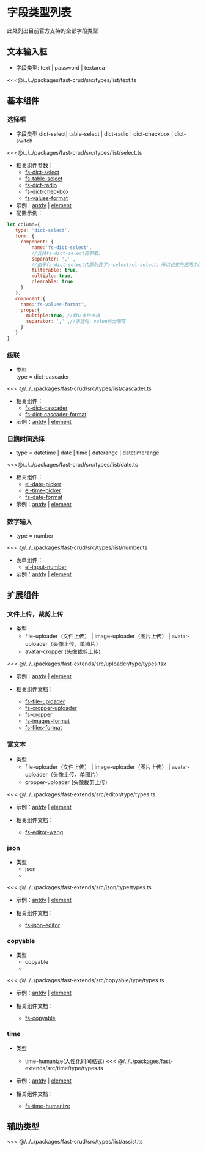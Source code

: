 # 字段类型列表

此处列出目前官方支持的全部字段类型

## 文本输入框
* 字段类型: text | password | textarea

<<<@/../../packages/fast-crud/src/types/list/text.ts

## 基本组件

### 选择框
* 字段类型 dict-select| table-select | dict-radio | dict-checkbox | dict-switch  
  
<<<@/../../packages/fast-crud/src/types/list/select.ts

* 相关组件参数：
    * [fs-dict-select](/api/components/crud/extends/fs-dict-select.md) 
    * [fs-table-select](/api/components/crud/extends/fs-table-select.md)
    * [fs-dict-radio](/api/components/crud/extends/fs-dict-radio.md)  
    * [fs-dict-checkbox](/api/components/crud/extends/fs-dict-checkbox)  
    * [fs-values-format](/api/components/crud/extends/fs-values-format)
* 示例：[antdv](http://fast-crud.docmirror.cn/antdv/#/crud/component/select) | [element](http://fast-crud.docmirror.cn/element/#/crud/component/select)
* 配置示例：
```javascript
let column={
   type: 'dict-select',
   form: {
     component: {
         name:'fs-dict-select', 
         //支持fs-dict-select的参数，
         separator: ',' ,
         //由于fs-dict-select内部封装了a-select/el-select，所以也支持这两个组件的参数
         filterable: true,
         multiple: true,
         clearable: true
     }
   },
   component:{
     name:'fs-values-format',
     props:{
       multiple:true, //默认支持多选
       separator: ',' ,//多选时，value的分隔符
     }   
   }
}

```


### 级联

* 类型  
type = dict-cascader

<<< @/../../packages/fast-crud/src/types/list/cascader.ts

* 相关组件：
    * [fs-dict-cascader](/api/components/crud/extends/fs-dict-cascader.md)  
    * [fs-dict-cascader-format](/api/components/crud/extends/fs-dict-cascader-format.md)
* 示例：[antdv](http://fast-crud.docmirror.cn/antdv/#/crud/component/cascader) | [element](http://fast-crud.docmirror.cn/element/#/crud/component/cascader)

### 日期时间选择
* type = datetime | date | time | daterange | datetimerange

<<<@/../../packages/fast-crud/src/types/list/date.ts

* 相关组件：
    * [el-date-picker](https://element-plus.gitee.io/#/zh-CN/component/date-picker#attributes)  
    * [el-time-picker](https://element-plus.gitee.io/#/zh-CN/component/time-picker)  
    * [fs-date-format](/api/components/crud/extends/fs-date-format)
* 示例：[antdv](http://fast-crud.docmirror.cn/antdv/#/crud/component/date) | [element](http://fast-crud.docmirror.cn/element/#/crud/component/date)
 
   

### 数字输入
* type = number

<<< @/../../packages/fast-crud/src/types/list/number.ts

* 表单组件：
    * [el-input-number](https://element-plus.gitee.io/#zh-CN/component/input-number)
* 示例：[antdv](http://fast-crud.docmirror.cn/antdv/#/crud/component/number) | [element](http://fast-crud.docmirror.cn/element/#/crud/component/number)
 

## 扩展组件

### 文件上传，裁剪上传
* 类型
    *  file-uploader（文件上传） | image-uploader（图片上传） | avatar-uploader（头像上传，单图片）  
    *  avatar-cropper (头像裁剪上传)
    
<<< @/../../packages/fast-extends/src/uploader/type/types.tsx
* 示例：[antdv](http://fast-crud.docmirror.cn/antdv/#/crud/component/uploader/form) | [element](http://fast-crud.docmirror.cn/element/#/crud/component/uploader/form)

* 相关组件文档：
    * [fs-file-uploader](/api/components/extends/uploader/components/fs-file-uploader.md) 
    * [fs-cropper-uploader](/api/components/extends/uploader/components/fs-cropper-uploader.md) 
    * [fs-cropper](/api/components/extends/uploader/components/fs-cropper.md)  
    * [fs-images-format](/api/components/extends/uploader/components/fs-images-format.md)
    * [fs-files-format](/api/components/extends/uploader/components/fs-files-format.md)


### 富文本
* 类型
  *  file-uploader（文件上传） | image-uploader（图片上传） | avatar-uploader（头像上传，单图片）
  *  cropper-uploader (头像裁剪上传)

<<< @/../../packages/fast-extends/src/editor/type/types.ts
* 示例：[antdv](http://fast-crud.docmirror.cn/antdv/#/crud/component/editor) | [element](http://fast-crud.docmirror.cn/element/#/crud/component/editor)

* 相关组件文档：
  * [fs-editor-wang](/api/components/extends/editor/components/fs-editor-wang/index.md)


### json
* 类型
  *  json
  * 
<<< @/../../packages/fast-extends/src/json/type/types.ts
* 示例：[antdv](http://fast-crud.docmirror.cn/antdv/#/crud/component/json) | [element](http://fast-crud.docmirror.cn/element/#/crud/component/json)

* 相关组件文档：
  * [fs-json-editor](/api/components/extends/json/components/fs-json-editor.md)


### copyable
* 类型
  *  copyable
  * 
<<< @/../../packages/fast-extends/src/copyable/type/types.ts
* 示例：[antdv](http://fast-crud.docmirror.cn/antdv/#/crud/component/text) | [element](http://fast-crud.docmirror.cn/element/#/crud/component/text)

* 相关组件文档：
  * [fs-copyable](/api/components/extends/copyable/components/fs-copyable.md)


### time
* 类型
  *  time-humanize(人性化时间格式)
<<< @/../../packages/fast-extends/src/time/type/types.ts
* 示例：[antdv](http://fast-crud.docmirror.cn/antdv/#/crud/component/date) | [element](http://fast-crud.docmirror.cn/element/#/crud/component/date)

* 相关组件文档：
  * [fs-time-humanize](/api/components/extends/time/components/fs-time-humanize.md)



## 辅助类型

<<< @/../../packages/fast-crud/src/types/list/assist.ts

